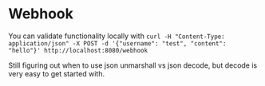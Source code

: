 # Webhook

You can validate functionality locally with `curl -H "Content-Type: application/json" -X POST -d '{"username": "test", "content": "hello"}' http://localhost:8080/webhook`

Still figuring out when to use json unmarshall vs json decode, but decode is very easy to get started with.
